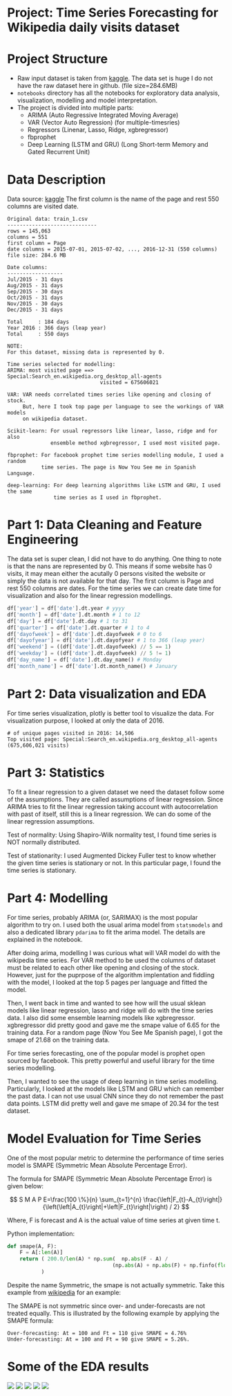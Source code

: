 # Project: Time Series Forecasting for Wikipedia daily visits dataset

# Project Structure
- Raw input dataset is taken from [kaggle](https://www.kaggle.com/c/web-traffic-time-series-forecasting/data). The data set is huge I do not have
the raw dataset here in github. (file size=284.6MB)
- `notebooks` directory has all the notebooks for exploratory data analysis,
   visualization, modelling and model interpretation.
- The project is divided into multiple parts:
  + ARIMA (Auto Regressive Integrated Moving Average)
  + VAR (Vector Auto Regression) (for multiple-timesries)
  + Regressors (Linenar, Lasso, Ridge, xgbregressor)
  + fbprophet
  + Deep Learning (LSTM and GRU) (Long Short-term Memory and Gated Recurrent Unit)

# Data Description

Data source: [kaggle](https://www.kaggle.com/c/web-traffic-time-series-forecasting/data)
The first column is the name of the page and rest 550 columns are visited date.

```
Original data: train_1.csv
-----------------------------
rows = 145,063
columns = 551
first column = Page
date columns = 2015-07-01, 2015-07-02, ..., 2016-12-31 (550 columns)
file size: 284.6 MB

Date columns:
------------------
Jul/2015 - 31 days
Aug/2015 - 31 days
Sep/2015 - 30 days
Oct/2015 - 31 days
Nov/2015 - 30 days
Dec/2015 - 31 days

Total     : 184 days
Year 2016 : 366 days (leap year)
Total     : 550 days

NOTE:
For this dataset, missing data is represented by 0.

Time series selected for modelling:
ARIMA: most visited page ==> Special:Search_en.wikipedia.org_desktop_all-agents
                              visited = 675606021

VAR: VAR needs correlated times series like opening and closing of stock.
     But, here I took top page per language to see the workings of VAR models
	 on wikipedia dataset.

Scikit-learn: For usual regressors like linear, lasso, ridge and for also
              ensemble method xgbregressor, I used most visited page.

fbprophet: For facebook prophet time series modelling module, I used a random
           time series. The page is Now You See me in Spanish Language.

deep-learning: For deep learning algorithms like LSTM and GRU, I used the same
               time series as I used in fbprophet.

```

# Part 1: Data Cleaning and Feature Engineering
The data set is super clean, I did not have to do anything. One thing to note
is that the nans are represented by 0. This means if some website has 0 visits,
it may mean either the acutally 0 persons visited the website or simply the data
is not available for that day.
The first column is Page and rest 550 columns are dates.
For the time series we can create date time for visualization and also for the
linear regression modellings.
```python
df['year'] = df['date'].dt.year # yyyy
df['month'] = df['date'].dt.month # 1 to 12
df['day'] = df['date'].dt.day # 1 to 31
df['quarter'] = df['date'].dt.quarter # 1 to 4
df['dayofweek'] = df['date'].dt.dayofweek # 0 to 6
df['dayofyear'] = df['date'].dt.dayofyear # 1 to 366 (leap year)
df['weekend'] = ((df['date'].dt.dayofweek) // 5 == 1)
df['weekday'] = ((df['date'].dt.dayofweek) // 5 != 1)
df['day_name'] = df['date'].dt.day_name() # Monday
df['month_name'] = df['date'].dt.month_name() # January
```

# Part 2: Data visualization and EDA
For time series visualization, plotly is better tool to visualize the data.
For visualization purpose, I looked at only the data of 2016.
```
# of unique pages visited in 2016: 14,506
Top visited page: Special:Search_en.wikipedia.org_desktop_all-agents (675,606,021 visits)
```

# Part 3: Statistics
To fit a linear regression to a given dataset we need the dataset follow
some of the assumptions. They are called assumptions of linear regression.
Since ARIMA tries to fit the linear regression taking account with autocorrelation
with past of itself, still this is a linear regression. We can do some of the
linear regression assumptions.

Test of normality: Using Shapiro-Wilk normality test, I found time series
is NOT normally distributed.

Test of stationarity: I used Augmented Dickey Fuller test to know whether
the given time series is stationary or not. In this particular page, I found
the time series is stationary.

# Part 4: Modelling
For time series, probably ARIMA (or, SARIMAX) is the most popular algorithm to
try on. I used both the usual arima model from `statsmodels` and also a dedicated
library `pdarima` to fit the arima model. The details are explained in the notebook.

After doing arima, modelling I was curious what will VAR model do with the
wikipedia time series. For VAR method to be used the columns of dataset must be
related to each other like opening and closing of the stock. However, just for
the puprpose of the algorithm implentation and fiddling with the model, I looked
at the top 5 pages per language and fitted the model.

Then, I went back in time and wanted to see how will the usual sklean models
like linear regression, lasso and ridge will do with the time series data. I also
did some ensemble learning models like xgbregressor. xgbregressor did pretty good
and gave me the smape value of 6.65 for the training data. For a random page
 (Now You See Me Spanish page), I got the smape of 21.68 on the training data.

For time series forecasting, one of the popular model is prophet open sourced by
facebook. This pretty powerful and useful library for the time series modelling.

Then, I wanted to see the usage of deep learning in time series modelling.
Particularly, I looked at the models like LSTM and GRU which can remember the past
data. I can not use usual CNN since they do not remember the past data points.
LSTM did pretty well and gave me smape of 20.34 for the test dataset.

# Model Evaluation for Time Series
One of the most popular metric to determine the performance of time series
model is SMAPE (Symmetric Mean Absolute Percentage Error).

The formula for SMAPE (Symmetric Mean Absolute Percentage Error) is given below:  

$$
S M A P E=\frac{100 \%}{n} \sum_{t=1}^{n} \frac{\left|F_{t}-A_{t}\right|}{\left(\left|A_{t}\right|+\left|F_{t}\right|\right) / 2}
$$

Where, F is forecast and A is the actual value of time series at given time t.

Python implementation:
```python
def smape(A, F):
    F = A[:len(A)]
    return ( 200.0/len(A) * np.sum(  np.abs(F - A) / 
                                  (np.abs(A) + np.abs(F) + np.finfo(float).eps))
           )
```

Despite the name Symmetric, the smape is not actually symmetric. Take this
example from [wikipedia](https://www.wikiwand.com/en/Symmetric_mean_absolute_percentage_error) for an example:

The SMAPE is not symmetric since over- and under-forecasts are not treated equally. 
This is illustrated by the following example by applying the SMAPE formula:

```
Over-forecasting: At = 100 and Ft = 110 give SMAPE = 4.76%
Under-forecasting: At = 100 and Ft = 90 give SMAPE = 5.26%.
```

 # Some of the EDA results
![](reports/figures/2016_sample001_monthly_visits.png)
![](reports/figures/daily_visits.png)
![](reports/figures/visits_by_weekday.png)
![](reports/figures/visits_per_dayofmonth_per_dayofweek.png)
![](reports/figures/visits_per_month_per_weekday.png)

